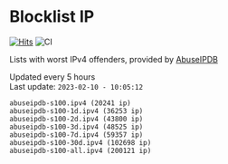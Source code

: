 # Blocklist IP

[![Hits](https://hits.seeyoufarm.com/api/count/incr/badge.svg?url=https%3A%2F%2Fgithub.com%2Fborestad%2Fblocklist-ip%2F&count_bg=%2379C83D&title_bg=%23555555&icon=&icon_color=%23E7E7E7&title=hits&edge_flat=false)](https://hits.seeyoufarm.com)  ![CI](https://img.shields.io/github/workflow/status/borestad/blocklist-ip/CI?style=flat-square)

Lists with worst IPv4 offenders, provided by [AbuseIPDB](https://www.abuseipdb.com/)

<!-- FOOTER-PLACEHOLDER -->
Updated every 5 hours<br>
Last update: `2023-02-10 - 10:05:12`
```
abuseipdb-s100.ipv4 (20241 ip)
abuseipdb-s100-1d.ipv4 (36253 ip)
abuseipdb-s100-2d.ipv4 (43800 ip)
abuseipdb-s100-3d.ipv4 (48525 ip)
abuseipdb-s100-7d.ipv4 (59357 ip)
abuseipdb-s100-30d.ipv4 (102698 ip)
abuseipdb-s100-all.ipv4 (200121 ip)
```
